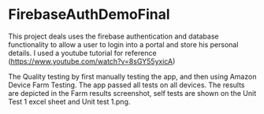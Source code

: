# FirebaseAuthDemoFinal
This project deals uses the firebase authentication and database functionality to allow a user to login into a 
portal and store his personal details. I used a youtube tutorial for reference (https://www.youtube.com/watch?v=8sGY55yxicA)

The Quality testing by first manually testing the app, and then using Amazon Device Farm Testing. 
The app passed all tests on all devices. 
The results are depicted in the Farm results screenshot, self tests are shown on the Unit Test 1 excel sheet and Unit test 1.png.
